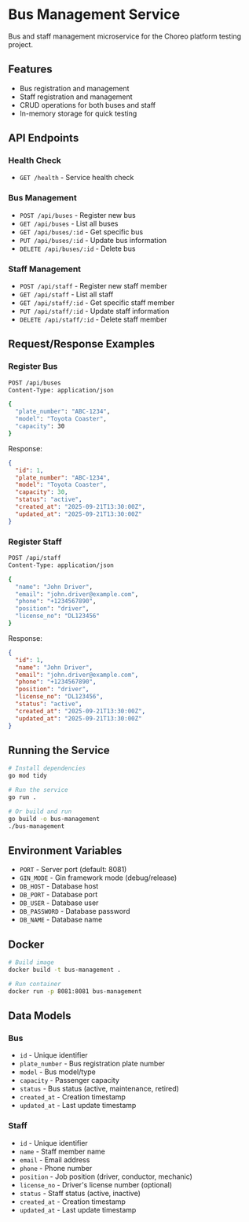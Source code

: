 # Bus Management Service

Bus and staff management microservice for the Choreo platform testing project.

## Features

- Bus registration and management
- Staff registration and management
- CRUD operations for both buses and staff
- In-memory storage for quick testing

## API Endpoints

### Health Check

- `GET /health` - Service health check

### Bus Management

- `POST /api/buses` - Register new bus
- `GET /api/buses` - List all buses
- `GET /api/buses/:id` - Get specific bus
- `PUT /api/buses/:id` - Update bus information
- `DELETE /api/buses/:id` - Delete bus

### Staff Management

- `POST /api/staff` - Register new staff member
- `GET /api/staff` - List all staff
- `GET /api/staff/:id` - Get specific staff member
- `PUT /api/staff/:id` - Update staff information
- `DELETE /api/staff/:id` - Delete staff member

## Request/Response Examples

### Register Bus

```bash
POST /api/buses
Content-Type: application/json

{
  "plate_number": "ABC-1234",
  "model": "Toyota Coaster",
  "capacity": 30
}
```

Response:

```json
{
  "id": 1,
  "plate_number": "ABC-1234",
  "model": "Toyota Coaster",
  "capacity": 30,
  "status": "active",
  "created_at": "2025-09-21T13:30:00Z",
  "updated_at": "2025-09-21T13:30:00Z"
}
```

### Register Staff

```bash
POST /api/staff
Content-Type: application/json

{
  "name": "John Driver",
  "email": "john.driver@example.com",
  "phone": "+1234567890",
  "position": "driver",
  "license_no": "DL123456"
}
```

Response:

```json
{
  "id": 1,
  "name": "John Driver",
  "email": "john.driver@example.com",
  "phone": "+1234567890",
  "position": "driver",
  "license_no": "DL123456",
  "status": "active",
  "created_at": "2025-09-21T13:30:00Z",
  "updated_at": "2025-09-21T13:30:00Z"
}
```

## Running the Service

```bash
# Install dependencies
go mod tidy

# Run the service
go run .

# Or build and run
go build -o bus-management
./bus-management
```

## Environment Variables

- `PORT` - Server port (default: 8081)
- `GIN_MODE` - Gin framework mode (debug/release)
- `DB_HOST` - Database host
- `DB_PORT` - Database port
- `DB_USER` - Database user
- `DB_PASSWORD` - Database password
- `DB_NAME` - Database name

## Docker

```bash
# Build image
docker build -t bus-management .

# Run container
docker run -p 8081:8081 bus-management
```

## Data Models

### Bus

- `id` - Unique identifier
- `plate_number` - Bus registration plate number
- `model` - Bus model/type
- `capacity` - Passenger capacity
- `status` - Bus status (active, maintenance, retired)
- `created_at` - Creation timestamp
- `updated_at` - Last update timestamp

### Staff

- `id` - Unique identifier
- `name` - Staff member name
- `email` - Email address
- `phone` - Phone number
- `position` - Job position (driver, conductor, mechanic)
- `license_no` - Driver's license number (optional)
- `status` - Staff status (active, inactive)
- `created_at` - Creation timestamp
- `updated_at` - Last update timestamp
